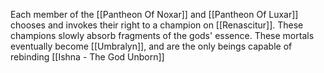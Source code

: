 Each member of the [[Pantheon Of Noxar]] and [[Pantheon Of Luxar]] chooses and invokes their right to a champion on [[Renascitur]]. These champions slowly absorb fragments of the gods' essence. These mortals eventually become [[Umbralyn]], and are the only beings capable of rebinding [[Ishna - The God Unborn]]